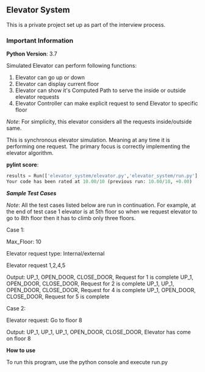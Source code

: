 Elevator System
-
This is a private project set up as part of the interview process.

### Important Information
**Python Version**: 3.7

Simulated Elevator can perform following functions:
1. Elevator can go up or down
2. Elevator can display current floor
3. Elevator can show it's Computed Path to serve the inside or outside elevator requests
4. Elevator Controller can make explicit request to send Elevator to specific floor

*Note*: For simplicity, this elevator considers all the requests inside/outside same.

This is synchronous elevator simulation. Meaning at any time it is performing one request. The primary focus is correctly implementing the elevator algorithm.

**pylint score**:
```python
results = Run(['elevator_system/elevator.py','elevator_system/run.py'], do_exit=False)
Your code has been rated at 10.00/10 (previous run: 10.00/10, +0.00)
```
***Sample Test Cases***

*Note*: All the test cases listed below are run in continuation. For example, at the end of test case 1 elevator is at 5th floor so when we request elevator to go to 8th floor then it has to climb only three floors.

Case 1: 

Max_Floor: 10 

Elevator request type: Internal/external

Elevator request 1,2,4,5 

Output: UP_1, OPEN_DOOR, CLOSE_DOOR, Request for 1 is complete
UP_1, OPEN_DOOR, CLOSE_DOOR, Request for 2 is complete
UP_1, UP_1, OPEN_DOOR, CLOSE_DOOR, Request for 4 is complete
UP_1, OPEN_DOOR, CLOSE_DOOR, Request for 5 is complete

Case 2:

Elevator request: Go to floor 8

Output:  UP_1, UP_1, UP_1, OPEN_DOOR, CLOSE_DOOR, Elevator has come on floor 8

**How to use**

To run this program, use the python console and execute run.py